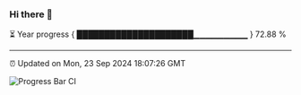 ### Hi there 👋

⏳ Year progress { █████████████████████▁▁▁▁▁▁▁▁▁ } 72.88 %

---

⏰ Updated on Mon, 23 Sep 2024 18:07:26 GMT

![Progress Bar CI](https://github.com/EinsPommes/EinsPommes/blob/main/.github/workflows/main.yml)
